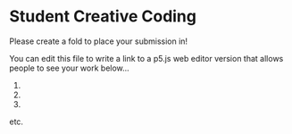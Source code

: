 # Student Creative Coding

Please create a fold to place your submission in!

You can edit this file to write a link to a p5.js web editor version that allows people to see your work below...

1.
2.
3.
etc.
